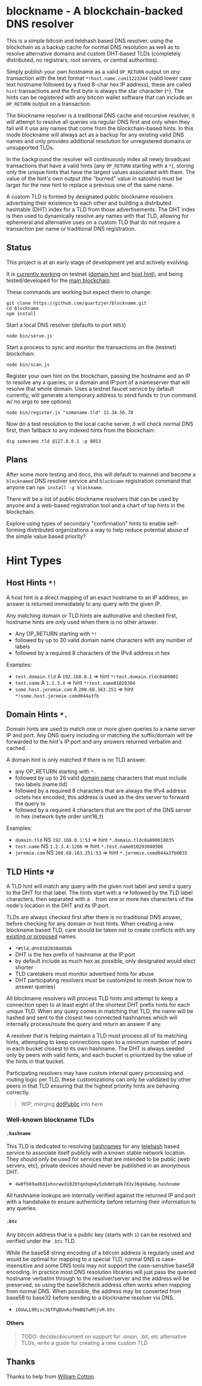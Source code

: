 # blockname - A blockchain-backed DNS resolver

This is a simple bitcoin and telehash based DNS resolver, using the blockchain as a backup cache for normal DNS resolution as well as to resolve alternative domains and custom DHT-based TLDs (completely distributed, no registrars, root servers, or central authorities).

Simply publish your own hostname as a valid `OP_RETURN` output on *any* transaction with the text format `*!host.name.com11223344` (valid lower case text hostname followed by a fixed 8-char hex IP address), these are called `hint` transactions and the first byte is always the star character (`*`). The hints can be registered with any bitcoin wallet software that can include an `OP_RETURN` output on a transaction.

The blockname resolver is a traditional DNS cache and recursive resolver, it will attempt to resolve all queries via regular DNS first and only when they fail will it use any names that come from the blockchain-based hints.  In this mode blockname will always act as a backup for any existing valid DNS names and only provides additional resolution for unregistered domains or unsupported TLDs.

In the background the resolver will continuously index all newly broadcast transactions that have a valid hints (any `OP_RETURN` starting with a `*`), storing only the unique hints that have the largest values associated with them.  The value of the hint's own output (the "burned" value in satoshis) must be larger for the new hint to replace a previous one of the same name.

A custom TLD is formed by designated public blockname resolvers advertising their existence to each other and building a distributed hashtable (DHT) index for a TLD from those advertisements. The DHT index is then used to dynamically resolve any names with that TLD, allowing for ephemeral and alternative uses on a custom TLD that do not require a transaction per name or traditional DNS registration.

## Status

This project is at an early stage of development yet and actively evolving.

It is [currently working](http://testnet.coinsecrets.org/?to=322562.000001) on testnet ([domain hint](https://www.blocktrail.com/tBTC/tx/d1bb941d7efc1fc33920a9ac48dc1e46bd1be0ebaadb29768d28aeda1736c1a3) and [host hint](https://www.blocktrail.com/tBTC/tx/3cf995487dacff844ff3c000f1d57032731e8aa6d5fb2de98b90ee14c60197b9)), and being tested/developed for the [main blockchain](https://www.blocktrail.com/BTC/tx/823d02d2689bdb1430faddc4a6c57fc0b7be23e1e56ee686c92f300d67e51390#tx_messages).

These commands are working but expect them to change:

```
git clone https://github.com/quartzjer/blockname.git
cd blockname
npm install
```

Start a local DNS resolver (defaults to port `8053`)

```
node bin/serve.js
```

Start a process to sync and monitor the transactions on the (testnet) blockchain:

```
node bin/scan.js
```

Register your own hint on the blockchain, passing the hostname and an IP to resolve any `A` queries, or a domain and IP:port of a nameserver that will resolve that whole domain.  Uses a testnet faucet service by default currently, will generate a temporary address to send funds to (run command w/ no args to see options)

```
node bin/register.js "somename.tld" 12.34.56.78
```

Now do a test resolution to the local cache server, it will check normal DNS first, then fallback to any indexed hints from the blockchain:

```
dig somename.tld @127.0.0.1 -p 8053
```

## Plans

After some more testing and docs, this will default to mainnet and become a `blocknamed` DNS resolver service and `blockname` registration command that anyone can `npm install -g blockname`.

There will be a list of public blockname resolvers that can be used by anyone and a web-based registration tool and a chart of top hints in the blockchain.

Explore using types of secondary "confirmation" hints to enable self-forming distributed organizations a way to help reduce potential abuse of the simple value based priority?

# Hint Types

## Host Hints `*!`

A host hint is a direct mapping of an exact hostname to an IP address, an answer is returned immediately to any query with the given IP.

Any matching domain or TLD hints are authorative and checked first, hostname hints are only used when there is no other answer.

* Any OP_RETURN starting with `*!`
* followed by up to 30 valid domain name characters with any number of labels
* followed by a required 8 characters of the IPv4 address in hex

Examples:

* `test.domain.tld` A `192.168.0.1` => hint `*!test.domain.tldc0a80001`
* `test.name` A `1.2.3.4` => hint `*!test.name01020304`
* `some.host.jeremie.com` A `208.68.163.251` => hint `*!some.host.jeremie.comd044a3fb`

## Domain Hints `*.`

Domain hints are used to match one or more given queries to a name server IP and port.  Any DNS query including or matching the suffix/domain will be forwarded to the hint's IP:port and any answers returned verbatim and cached.

A domain hint is only matched if there is no TLD answer.

* any OP_RETURN starting with `*.`
* followed by up to 26 valid [domain name](http://en.wikipedia.org/wiki/Domain_name) characters that must include two labels (name.tld)
* followed by a required 8 characters that are always the IPv4 address octets hex encoded, this address is used as the dns server to forward the query to
* followed by a required 4 characters that are the port of the DNS server in hex (network byte order uint16_t)

Examples:

* `domain.tld` NS `192.168.0.1:53` => hint `*.domain.tldc0a800010035`
* `test.name` NS `1.2.3.4:1286` => hint `*.test.name010203040506`
* `jeremie.com` NS `208.68.163.251:53` => hint `*.jeremie.comd044a3fb0035`


## TLD Hints `*#`

A TLD hint will match any query with the given root label and send a query to the DHT for that label.  The hints start with a `*#` followed by the TLD label characters, then separated with a `.` from one or more hex characters of the node's location in the DHT and its IP:port.

TLDs are always checked first after there is no traditional DNS answer, before checking for any domain or host hints. When creating a new blockname based TLD, care should be taken not to create conflicts with any [existing or proposed](http://en.wikipedia.org/wiki/List_of_Internet_top-level_domains) names.

* `*#tld.dht010203040506`
* DHT is the hex prefix of hashname at the IP:port
* by default include as much hex as possible, only designated would elect shorter
* TLD caretakers must monitor advertised hints for abuse
* DHT participating resolvers must be customized to mesh (know how to answer queries)

All blockname resolvers will process TLD hints and attempt to keep a connection open to at least eight of the shortest DHT prefix hints for each unique TLD.  When any query comes in matching that TLD, the name will be hashed and sent to the closest two connected hashnames which will internally process/route the query and return an answer if any.

A resolver that is helping maintain a TLD must process all of its matching hints, attempting to keep connections open to a minimum number of peers in each bucket closest to its own hashname. The DHT is always seeded only by peers with valid hints, and each bucket is prioritzed by the value of the hints in that bucket.

Participating resolvers may have custom internal query processing and routing logic per TLD, these customizations can only be validated by other peers in that TLD ensuring that the highest priority hints are behaving correctly.

> WIP, merging [dotPublic](https://github.com/telehash/dotPublic) into here

### Well-known blockname TLDs

#### `.hashname`

This TLD is dedicated to resolving [hashnames](https://github.com/telehash/telehash.org/tree/master/v3/hashname) for any [telehash](http://telehash.org) based service to associate itself publicly with a known stable network location.  They should only be used for services that are intended to be public (web servers, etc), private devices should never be published in an anonymous DHT.

* `4w0fh69ad6d1xhncwwd1020tqnhqm4y5zbdmtqdk7d3v36qk6wbg.hashname`

All hashname lookups are internally verified against the returned IP and port with a handshake to ensure authenticity before returning their information to any queries.

#### `.btc`

Any bitcoin address that is a public key (starts with `1`) can be resolved and verified under the `.btc` TLD.

While the base58 string encoding of a bitcoin address is regularly used and would be optimal for mapping to a special TLD, normal DNS is case-insensitive and some DNS tools may not support the case-sensitive base58 encoding.  In practice most DNS resolution libraries will just pass the queried hostname verbatim through to the resolver/server and the address will be preserved, so using the base58check address often works when mapping from normal DNS.  When possible, the address may be converted from base58 to base32 before sending to a blockname resolver via DNS.

* `16UwLL9Risc3QfPqBUvKofHmBQ7wMtjvM.btc`

#### Others

> TODO: decide/document on support for .onion, .bit, etc alternative TLDs, write a guide for creating a new custom TLD

## Thanks

Thanks to help from [William Cotton](https://github.com/williamcotton/blockcast).
